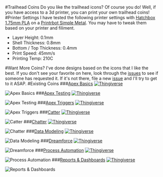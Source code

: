 #Trailhead Coins
Do you like the trailhead icons?  Of course you do!  Well, if you have access to a 3d printer, you can print your own trailhead coins!
#Printer Settings
I have tested the following printer settings with [Hatchbox 1.75mm PLA](http://www.amazon.com/dp/B00J0GPC80/) on a [Printrbot Simple Metal](http://www.amazon.com/dp/B00IZYL7IW/).  You may have to tweak them based on your printer and filiment.
* Layer Height: 0.1mm
* Shell Thickness: 0.8mm
* Bottom / Top Thickness: 0.4mm
* Print Speed: 45mm/s
* Printing Temp: 210C

#Want More Coins?
I've done designs based on the icons that I like the best.  If you don't see your favorite on here, look through the [issues](https://github.com/pcon/printing/issues) to see if someone has requested it.  If it's not there, file a new [issue](https://github.com/pcon/printing/issues/new) and I'll try to get to it ASAP.
#Existing Coins
###[Apex Basics](https://github.com/pcon/printing/tree/master/trailhead/apex_basics)
[![Thingiverse](https://img.shields.io/badge/thingiverse-download-orange.svg?style=flat-square)](http://www.thingiverse.com/thing:906640)

![Apex Basics](https://raw.githubusercontent.com/pcon/printing/master/trailhead/apex_basics/render.png)
###[Apex Testing](https://github.com/pcon/printing/tree/master/trailhead/apex_testing)
[![Thingiverse](https://img.shields.io/badge/thingiverse-download-orange.svg?style=flat-square)](http://www.thingiverse.com/thing:906230)

![Apex Testing](https://raw.githubusercontent.com/pcon/printing/master/trailhead/apex_testing/render.png)
###[Apex Triggers](https://github.com/pcon/printing/tree/master/trailhead/apex_triggers)
[![Thingiverse](https://img.shields.io/badge/thingiverse-download-orange.svg?style=flat-square)](http://www.thingiverse.com/thing:906900)

![Apex Triggers](https://raw.githubusercontent.com/pcon/printing/master/trailhead/apex_triggers/render.png)
###[Catter](https://github.com/pcon/printing/tree/master/trailhead/catter)
[![Thingiverse](https://img.shields.io/badge/thingiverse-download-orange.svg?style=flat-square)](http://www.thingiverse.com/thing:906226)

![Catter](https://raw.githubusercontent.com/pcon/printing/master/trailhead/catter/render.png)
###[Chatter](https://github.com/pcon/printing/tree/master/trailhead/chatter)
[![Thingiverse](https://img.shields.io/badge/thingiverse-download-orange.svg?style=flat-square)](http://www.thingiverse.com/thing:950653)

![Chatter](https://raw.githubusercontent.com/pcon/printing/master/trailhead/chatter/render.png)
###[Data Modeling](https://github.com/pcon/printing/tree/master/trailhead/data_modeling)
[![Thingiverse](https://img.shields.io/badge/thingiverse-download-orange.svg?style=flat-square)](http://www.thingiverse.com/thing:908162)

![Data Modeling](https://raw.githubusercontent.com/pcon/printing/master/trailhead/data_modeling/render.png)
###[Dreamforce](https://github.com/pcon/printing/tree/master/trailhead/dreamforce)
[![Thingiverse](https://img.shields.io/badge/thingiverse-download-orange.svg?style=flat-square)](http://www.thingiverse.com/thing:950655)

![Dreamforce](https://raw.githubusercontent.com/pcon/printing/master/trailhead/dreamforce/render.png)
###[Process Automation](https://github.com/pcon/printing/tree/master/trailhead/automation)
[![Thingiverse](https://img.shields.io/badge/thingiverse-download-orange.svg?style=flat-square)](http://www.thingiverse.com/thing:906234)

![Process Automation](https://raw.githubusercontent.com/pcon/printing/master/trailhead/automation/render.png)
###[Reports & Dashboards](https://github.com/pcon/printing/tree/master/trailhead/reports_dashboards)
[![Thingiverse](https://img.shields.io/badge/thingiverse-download-orange.svg?style=flat-square)](http://www.thingiverse.com/thing:906927)

![Reports & Dashboards](https://raw.githubusercontent.com/pcon/printing/master/trailhead/reports_dashboards/render.png)
